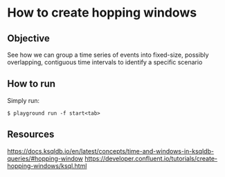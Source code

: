 # How to create hopping windows

## Objective

See how we can group a time series of events into fixed-size, possibly overlapping, contiguous time intervals to identify a specific scenario

## How to run

Simply run:

```
$ playground run -f start<tab>
```

## Resources
https://docs.ksqldb.io/en/latest/concepts/time-and-windows-in-ksqldb-queries/#hopping-window
https://developer.confluent.io/tutorials/create-hopping-windows/ksql.html
